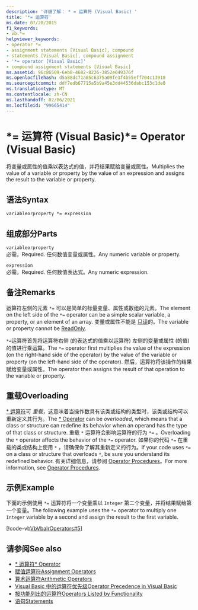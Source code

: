 ```yaml
---
description: '详细了解： * = 运算符 (Visual Basic) '
title: '*= 运算符'
ms.date: 07/20/2015
f1_keywords:
- vb.*=
helpviewer_keywords:
- operator *=
- assignment statements [Visual Basic], compound
- statements [Visual Basic], compound assignment
- '*= operator [Visual Basic]'
- compound assignment statements [Visual Basic]
ms.assetid: 96c86509-6eb8-4682-8226-3852e049376f
ms.openlocfilehash: d5a88dc71a05c6375a09fe3f4b55eff704c13910
ms.sourcegitcommit: ddf7edb67715a5b9a45e3dd44536dabc153c1de0
ms.translationtype: MT
ms.contentlocale: zh-CN
ms.lasthandoff: 02/06/2021
ms.locfileid: "99665414"
---
```

# <a name="-operator-visual-basic"></a><span data-ttu-id="78d1c-103">\*= 运算符 (Visual Basic)</span><span class="sxs-lookup"><span data-stu-id="78d1c-103">\*= Operator (Visual Basic)</span></span>

<span data-ttu-id="78d1c-104">将变量或属性的值乘以表达式的值，并将结果赋给变量或属性。</span><span class="sxs-lookup"><span data-stu-id="78d1c-104">Multiplies the value of a variable or property by the value of an expression and assigns the result to the variable or property.</span></span>  
  
## <a name="syntax"></a><span data-ttu-id="78d1c-105">语法</span><span class="sxs-lookup"><span data-stu-id="78d1c-105">Syntax</span></span>  
  
```vb  
variableorproperty *= expression  
```  
  
## <a name="parts"></a><span data-ttu-id="78d1c-106">组成部分</span><span class="sxs-lookup"><span data-stu-id="78d1c-106">Parts</span></span>  

 `variableorproperty`  
 <span data-ttu-id="78d1c-107">必需。</span><span class="sxs-lookup"><span data-stu-id="78d1c-107">Required.</span></span> <span data-ttu-id="78d1c-108">任何数值变量或属性。</span><span class="sxs-lookup"><span data-stu-id="78d1c-108">Any numeric variable or property.</span></span>  
  
 `expression`  
 <span data-ttu-id="78d1c-109">必需。</span><span class="sxs-lookup"><span data-stu-id="78d1c-109">Required.</span></span> <span data-ttu-id="78d1c-110">任何数值表达式。</span><span class="sxs-lookup"><span data-stu-id="78d1c-110">Any numeric expression.</span></span>  
  
## <a name="remarks"></a><span data-ttu-id="78d1c-111">备注</span><span class="sxs-lookup"><span data-stu-id="78d1c-111">Remarks</span></span>  

 <span data-ttu-id="78d1c-112">运算符左侧的元素 `*=` 可以是简单的标量变量、属性或数组的元素。</span><span class="sxs-lookup"><span data-stu-id="78d1c-112">The element on the left side of the `*=` operator can be a simple scalar variable, a property, or an element of an array.</span></span> <span data-ttu-id="78d1c-113">变量或属性不能是 [只读](../modifiers/readonly.md)的。</span><span class="sxs-lookup"><span data-stu-id="78d1c-113">The variable or property cannot be [ReadOnly](../modifiers/readonly.md).</span></span>  
  
 <span data-ttu-id="78d1c-114">`*=`运算符首先将运算符右侧 (的表达式的值乘以运算符) 左侧的变量或属性 (的值) 的值进行乘运算。</span><span class="sxs-lookup"><span data-stu-id="78d1c-114">The `*=` operator first multiplies the value of the expression (on the right-hand side of the operator) by the value of the variable or property (on the left-hand side of the operator).</span></span> <span data-ttu-id="78d1c-115">然后，运算符将该操作的结果赋给变量或属性。</span><span class="sxs-lookup"><span data-stu-id="78d1c-115">The operator then assigns the result of that operation to the variable or property.</span></span>  
  
## <a name="overloading"></a><span data-ttu-id="78d1c-116">重载</span><span class="sxs-lookup"><span data-stu-id="78d1c-116">Overloading</span></span>  

 <span data-ttu-id="78d1c-117">[\* 运算符](multiplication-operator.md)可 *重载*，这意味着当操作数具有该类或结构的类型时，该类或结构可以重新定义其行为。</span><span class="sxs-lookup"><span data-stu-id="78d1c-117">The [\* Operator](multiplication-operator.md) can be *overloaded*, which means that a class or structure can redefine its behavior when an operand has the type of that class or structure.</span></span> <span data-ttu-id="78d1c-118">重载 `*` 运算符会影响运算符的行为 `*=` 。</span><span class="sxs-lookup"><span data-stu-id="78d1c-118">Overloading the `*` operator affects the behavior of the `*=` operator.</span></span> <span data-ttu-id="78d1c-119">如果你的代码 `*=` 在重载的类或结构上使用 `*` ，请确保你了解其重新定义的行为。</span><span class="sxs-lookup"><span data-stu-id="78d1c-119">If your code uses `*=` on a class or structure that overloads `*`, be sure you understand its redefined behavior.</span></span> <span data-ttu-id="78d1c-120">有关详细信息，请参阅 [Operator Procedures](../../programming-guide/language-features/procedures/operator-procedures.md)。</span><span class="sxs-lookup"><span data-stu-id="78d1c-120">For more information, see [Operator Procedures](../../programming-guide/language-features/procedures/operator-procedures.md).</span></span>  
  
## <a name="example"></a><span data-ttu-id="78d1c-121">示例</span><span class="sxs-lookup"><span data-stu-id="78d1c-121">Example</span></span>  

 <span data-ttu-id="78d1c-122">下面的示例使用 `*=` 运算符将一个变量乘以 `Integer` 第二个变量，并将结果赋给第一个变量。</span><span class="sxs-lookup"><span data-stu-id="78d1c-122">The following example uses the `*=` operator to multiply one `Integer` variable by a second and assign the result to the first variable.</span></span>  
  
 [!code-vb[VbVbalrOperators#5](~/samples/snippets/visualbasic/VS_Snippets_VBCSharp/VbVbalrOperators/VB/Class1.vb#5)]  
  
## <a name="see-also"></a><span data-ttu-id="78d1c-123">请参阅</span><span class="sxs-lookup"><span data-stu-id="78d1c-123">See also</span></span>

- [<span data-ttu-id="78d1c-124">\* 运算符</span><span class="sxs-lookup"><span data-stu-id="78d1c-124">\* Operator</span></span>](multiplication-operator.md)
- [<span data-ttu-id="78d1c-125">赋值运算符</span><span class="sxs-lookup"><span data-stu-id="78d1c-125">Assignment Operators</span></span>](assignment-operators.md)
- [<span data-ttu-id="78d1c-126">算术运算符</span><span class="sxs-lookup"><span data-stu-id="78d1c-126">Arithmetic Operators</span></span>](arithmetic-operators.md)
- [<span data-ttu-id="78d1c-127">Visual Basic 中的运算符优先级</span><span class="sxs-lookup"><span data-stu-id="78d1c-127">Operator Precedence in Visual Basic</span></span>](operator-precedence.md)
- [<span data-ttu-id="78d1c-128">按功能列出的运算符</span><span class="sxs-lookup"><span data-stu-id="78d1c-128">Operators Listed by Functionality</span></span>](operators-listed-by-functionality.md)
- [<span data-ttu-id="78d1c-129">语句</span><span class="sxs-lookup"><span data-stu-id="78d1c-129">Statements</span></span>](../../programming-guide/language-features/statements.md)
